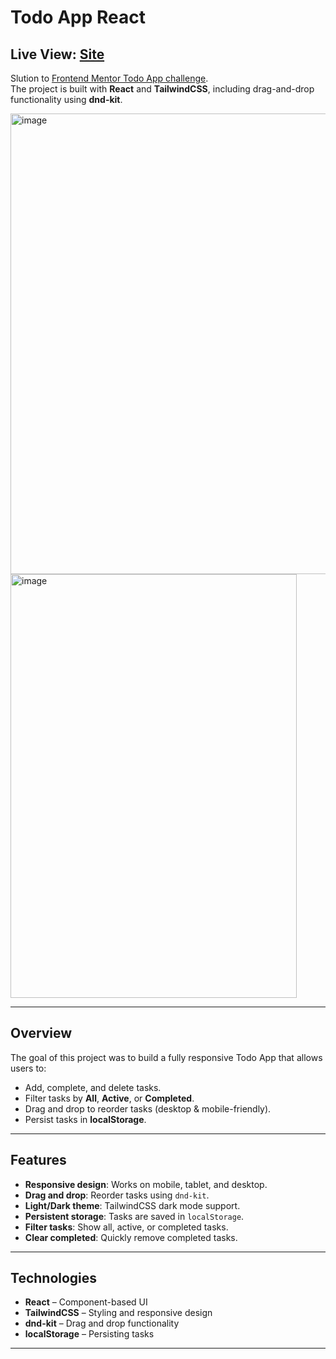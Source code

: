 # Todo App React

## Live View: [Site](https://rdz-todo-app-react.netlify.app)

Slution to [Frontend Mentor Todo App challenge](https://www.frontendmentor.io/challenges/todo-app-Su1_KokOW).  
The project is built with **React** and **TailwindCSS**, including drag-and-drop functionality using **dnd-kit**.

<img width="1530" height="737" alt="image" src="https://github.com/user-attachments/assets/536768bc-ea87-4d04-8593-6a66fd66b1bb" />
<img width="458" height="678" alt="image" src="https://github.com/user-attachments/assets/63ffe3b5-a1f7-4019-a6a0-53e92e71f278" />

---

## Overview

The goal of this project was to build a fully responsive Todo App that allows users to:

- Add, complete, and delete tasks.
- Filter tasks by **All**, **Active**, or **Completed**.
- Drag and drop to reorder tasks (desktop & mobile-friendly).
- Persist tasks in **localStorage**.

---

## Features

- **Responsive design**: Works on mobile, tablet, and desktop.  
- **Drag and drop**: Reorder tasks using `dnd-kit`.  
- **Light/Dark theme**: TailwindCSS dark mode support.  
- **Persistent storage**: Tasks are saved in `localStorage`.  
- **Filter tasks**: Show all, active, or completed tasks.  
- **Clear completed**: Quickly remove completed tasks.  

---

## Technologies

- **React** – Component-based UI  
- **TailwindCSS** – Styling and responsive design  
- **dnd-kit** – Drag and drop functionality  
- **localStorage** – Persisting tasks  

---

